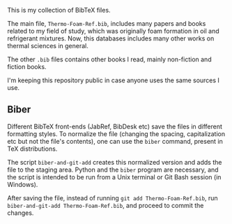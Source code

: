 This is my collection of BibTeX files.

The main file, `Thermo-Foam-Ref.bib`, includes many papers and books related to my field of study, which was originally foam formation in oil and refrigerant mixtures. Now, this databases includes many other works on thermal sciences in general.

The other `.bib` files contains other books I read, mainly non-fiction and fiction books.

I'm keeping this repository public in case anyone uses the same sources I use.

## Biber

Different BibTeX front-ends (JabRef, BibDesk etc) save the files in different formatting styles. To normalize the file (changing the spacing, capitalization etc but not the file's contents), one can use the `biber` command, present in TeX distributions.

The script `biber-and-git-add` creates this normalized version and adds the file to the staging area. Python and the `biber` program are necessary, and the script is intended to be run from a Unix terminal or Git Bash session (in Windows).

After saving the file, instead of running `git add Thermo-Foam-Ref.bib`, run `biber-and-git-add Thermo-Foam-Ref.bib`, and proceed to commit the changes.
